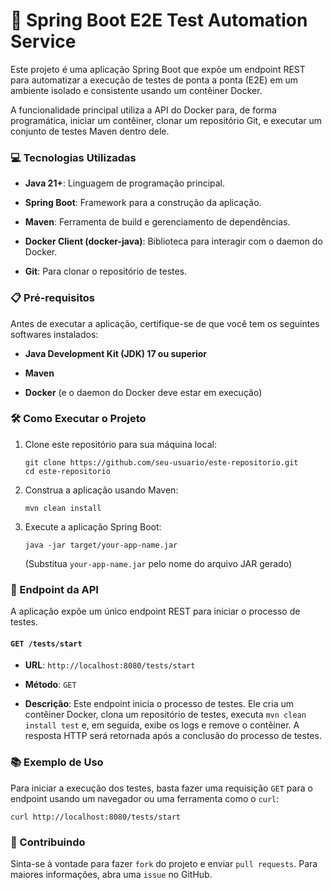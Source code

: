 
# 🚀 Spring Boot E2E Test Automation Service

Este projeto é uma aplicação Spring Boot que expõe um endpoint REST para automatizar a execução de testes de ponta a ponta (E2E) em um ambiente isolado e consistente usando um contêiner Docker.

A funcionalidade principal utiliza a API do Docker para, de forma programática, iniciar um contêiner, clonar um repositório Git, e executar um conjunto de testes Maven dentro dele.

### 💻 Tecnologias Utilizadas

* **Java 21+**: Linguagem de programação principal.

* **Spring Boot**: Framework para a construção da aplicação.

* **Maven**: Ferramenta de build e gerenciamento de dependências.

* **Docker Client (docker-java)**: Biblioteca para interagir com o daemon do Docker.

* **Git**: Para clonar o repositório de testes.

### 📋 Pré-requisitos

Antes de executar a aplicação, certifique-se de que você tem os seguintes softwares instalados:

* **Java Development Kit (JDK) 17 ou superior**

* **Maven**

* **Docker** (e o daemon do Docker deve estar em execução)

### 🛠 Como Executar o Projeto

1.  Clone este repositório para sua máquina local:

    ```
    git clone https://github.com/seu-usuario/este-repositorio.git
    cd este-repositorio
    ```

2.  Construa a aplicação usando Maven:

    ```
    mvn clean install
    ```

3.  Execute a aplicação Spring Boot:

    ```
    java -jar target/your-app-name.jar
    ```

    (Substitua `your-app-name.jar` pelo nome do arquivo JAR gerado)

### 🚀 Endpoint da API

A aplicação expõe um único endpoint REST para iniciar o processo de testes.

#### `GET /tests/start`

* **URL**: `http://localhost:8080/tests/start`

* **Método**: `GET`

* **Descrição**: Este endpoint inicia o processo de testes. Ele cria um contêiner Docker, clona um repositório de testes, executa `mvn clean install test` e, em seguida, exibe os logs e remove o contêiner. A resposta HTTP será retornada após a conclusão do processo de testes.

### 📚 Exemplo de Uso

Para iniciar a execução dos testes, basta fazer uma requisição `GET` para o endpoint usando um navegador ou uma ferramenta como o `curl`:

```
curl http://localhost:8080/tests/start
```

### 📝 Contribuindo

Sinta-se à vontade para fazer `fork` do projeto e enviar `pull requests`. Para maiores informações, abra uma `issue` no GitHub.